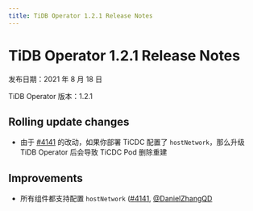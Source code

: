 ```yaml
---
title: TiDB Operator 1.2.1 Release Notes
---
```


# TiDB Operator 1.2.1 Release Notes

发布日期：2021 年 8 月 18 日

TiDB Operator 版本：1.2.1

## Rolling update changes

- 由于 [#4141](https://github.com/pingcap/tidb-operator/pull/4141) 的改动，如果你部署 TiCDC 配置了 `hostNetwork`，那么升级 TiDB Operator 后会导致 TiCDC Pod 删除重建

## Improvements

- 所有组件都支持配置 `hostNetwork` ([#4141](https://github.com/pingcap/tidb-operator/pull/4141), [@DanielZhangQD](https://github.com/DanielZhangQD)
